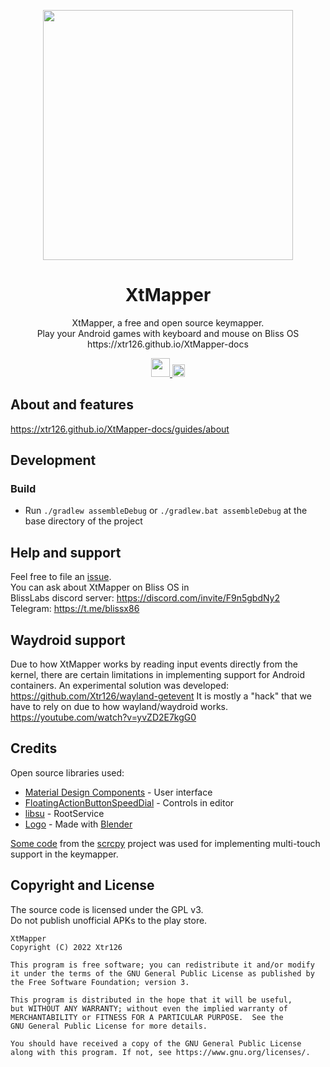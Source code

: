 <p align="center">
<a href="#" target="_blank"><img src="https://github.com/Xtr126/XtMapper/assets/80520774/2093a10b-f63f-4687-a4c9-d803f66d4e82" width="400px" height="400px"/></a>
</p>

<h1 align="center">
  XtMapper
</h1>
<p align="center">
  XtMapper, a free and open source keymapper. <br>
  Play your Android games with keyboard and mouse on Bliss OS <br>
  https://xtr126.github.io/XtMapper-docs
</p>

<p align="center">
  <a href="https://github.com/Xtr126/XtMapper/releases">
     <img src="https://img.shields.io/github/downloads/Xtr126/XtMapper/total.svg?style=for-the-badge&logo=android" height="30px"/>
  </a>
  <a href="https://github.com/Xtr126/XtMapper/actions/workflows/release.yml">
      <img src="https://github.com/Xtr126/XtMapper/actions/workflows/release.yml/badge.svg" height="20px" />
  </a>
 </p>

## About and features 
https://xtr126.github.io/XtMapper-docs/guides/about

## Development

### Build
- Run `./gradlew assembleDebug` or `./gradlew.bat assembleDebug` at the base directory of the project 

## Help and support
Feel free to file an [issue](https://github.com/Xtr126/XtMapper/issues).  
You can ask about XtMapper on Bliss OS in  
BlissLabs discord server: https://discord.com/invite/F9n5gbdNy2  
Telegram: https://t.me/blissx86

## Waydroid support
Due to how XtMapper works by reading input events directly from the kernel, there are certain limitations in implementing support for Android containers. 
An experimental solution was developed: https://github.com/Xtr126/wayland-getevent 
It is mostly a "hack" that we have to rely on due to how wayland/waydroid works.  
https://youtube.com/watch?v=yvZD2E7kgG0

## Credits
Open source libraries used:

- [Material Design Components](https://github.com/material-components/material-components-android) - User interface
- [FloatingActionButtonSpeedDial](https://github.com/leinardi/FloatingActionButtonSpeedDial) - Controls in editor
- [libsu](https://github.com/topjohnwu/libsu) - RootService  
- [Logo](https://github.com/Xtr126/XtMapper/assets/80520774/2093a10b-f63f-4687-a4c9-d803f66d4e82) - Made with [Blender](https://www.blender.org/)

[Some code](./app/src/main/java/com/genymobile/scrcpy) from the [scrcpy](https://github.com/Genymobile/scrcpy) project was used for implementing multi-touch support in the keymapper. 

## Copyright and License
The source code is licensed under the GPL v3.  
Do not publish unofficial APKs to the play store. 
```
XtMapper
Copyright (C) 2022 Xtr126

This program is free software; you can redistribute it and/or modify
it under the terms of the GNU General Public License as published by
the Free Software Foundation; version 3.

This program is distributed in the hope that it will be useful,
but WITHOUT ANY WARRANTY; without even the implied warranty of
MERCHANTABILITY or FITNESS FOR A PARTICULAR PURPOSE.  See the
GNU General Public License for more details.

You should have received a copy of the GNU General Public License 
along with this program. If not, see https://www.gnu.org/licenses/.
```

